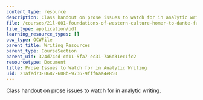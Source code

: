 ```yaml
---
content_type: resource
description: Class handout on prose issues to watch for in analytic writing.
file: /courses/21l-001-foundations-of-western-culture-homer-to-dante-fall-2008/21afed730687608b97369fff6aa4e850_pros_isu_anl_wrt.pdf
file_type: application/pdf
learning_resource_types: []
ocw_type: OCWFile
parent_title: Writing Resources
parent_type: CourseSection
parent_uid: 324d74cd-cd11-5fa7-ec31-7a6d31ec1fc2
resourcetype: Document
title: Prose Issues to Watch for in Analytic Writing
uid: 21afed73-0687-608b-9736-9fff6aa4e850
---
```

Class handout on prose issues to watch for in analytic writing.

